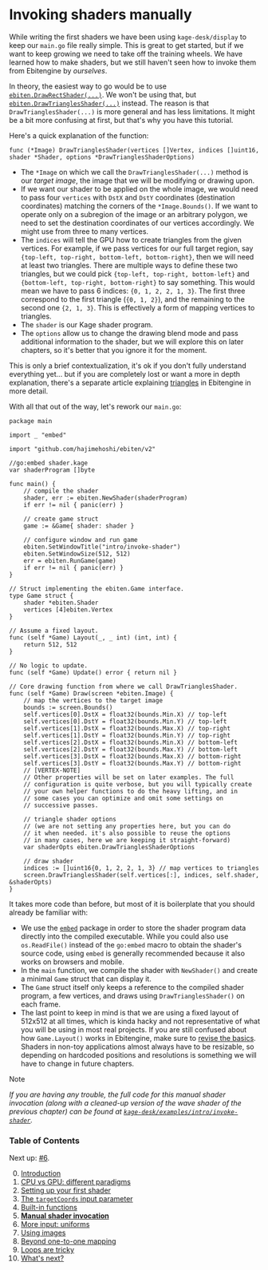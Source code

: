 # Invoking shaders manually

While writing the first shaders we have been using `kage-desk/display` to keep our `main.go` file really simple. This is great to get started, but if we want to keep growing we need to take off the training wheels. We have learned how to make shaders, but we still haven't seen how to invoke them from Ebitengine by *ourselves*.

In theory, the easiest way to go would be to use [`ebiten.DrawRectShader(...)`](https://pkg.go.dev/github.com/hajimehoshi/ebiten/v2#Image.DrawRectShader). We won't be using that, but [`ebiten.DrawTrianglesShader(...)`](https://pkg.go.dev/github.com/hajimehoshi/ebiten/v2#Image.DrawTrianglesShader) instead. The reason is that `DrawTrianglesShader(...)` is more general and has less limitations. It might be a bit more confusing at first, but that's why you have this tutorial.

Here's a quick explanation of the function:
```Golang
func (*Image) DrawTrianglesShader(vertices []Vertex, indices []uint16, shader *Shader, options *DrawTrianglesShaderOptions)
```
- The `*Image` on which we call the `DrawTrianglesShader(...)` method is our *target image*, the image that we will be modifying or drawing upon.
- If we want our shader to be applied on the whole image, we would need to pass four `vertices` with `DstX` and `DstY` coordinates (destination coordinates) matching the corners of the `*Image.Bounds()`. If we want to operate only on a subregion of the image or an arbitrary polygon, we need to set the destination coordinates of our vertices accordingly. We might use from three to many vertices.
- The `indices` will tell the GPU how to create triangles from the given vertices. For example, if we pass vertices for our full target region, say `{top-left, top-right, bottom-left, bottom-right}`, then we will need at least two triangles. There are multiple ways to define these two triangles, but we could pick `{top-left, top-right, bottom-left}` and `{bottom-left, top-right, bottom-right}` to say something. This would mean we have to pass 6 indices: `{0, 1, 2, 2, 1, 3}`. The first three correspond to the first triangle (`{0, 1, 2}`), and the remaining to the second one `{2, 1, 3}`. This is effectively a form of mapping vertices to triangles.
- The `shader` is our Kage shader program.
- The `options` allow us to change the drawing blend mode and pass additional information to the shader, but we will explore this on later chapters, so it's better that you ignore it for the moment.

This is only a brief contextualization, it's ok if you don't fully understand everything yet... but if you are completely lost or want a more in depth explanation, there's a separate article explaining [triangles](https://github.com/tinne26/kage-desk/blob/main/docs/tutorials/triangles.md) in Ebitengine in more detail.

With all that out of the way, let's rework our `main.go`:
```Golang
package main

import _ "embed"

import "github.com/hajimehoshi/ebiten/v2"

//go:embed shader.kage
var shaderProgram []byte

func main() {
	// compile the shader
	shader, err := ebiten.NewShader(shaderProgram)
	if err != nil { panic(err) }

	// create game struct
	game := &Game{ shader: shader }

	// configure window and run game
	ebiten.SetWindowTitle("intro/invoke-shader")
	ebiten.SetWindowSize(512, 512)
	err = ebiten.RunGame(game)
	if err != nil { panic(err) }
}

// Struct implementing the ebiten.Game interface.
type Game struct {
	shader *ebiten.Shader
	vertices [4]ebiten.Vertex
}

// Assume a fixed layout.
func (self *Game) Layout(_, _ int) (int, int) {
	return 512, 512
}

// No logic to update.
func (self *Game) Update() error { return nil }

// Core drawing function from where we call DrawTrianglesShader.
func (self *Game) Draw(screen *ebiten.Image) {
	// map the vertices to the target image
	bounds := screen.Bounds()
	self.vertices[0].DstX = float32(bounds.Min.X) // top-left
	self.vertices[0].DstY = float32(bounds.Min.Y) // top-left
	self.vertices[1].DstX = float32(bounds.Max.X) // top-right
	self.vertices[1].DstY = float32(bounds.Min.Y) // top-right
	self.vertices[2].DstX = float32(bounds.Min.X) // bottom-left
	self.vertices[2].DstY = float32(bounds.Max.Y) // bottom-left
	self.vertices[3].DstX = float32(bounds.Max.X) // bottom-right
	self.vertices[3].DstY = float32(bounds.Max.Y) // bottom-right
	// [VERTEX-NOTE]
	// Other properties will be set on later examples. The full
	// configuration is quite verbose, but you will typically create
	// your own helper functions to do the heavy lifting, and in
	// some cases you can optimize and omit some settings on
	// successive passes.

	// triangle shader options
	// (we are not setting any properties here, but you can do
	// it when needed. it's also possible to reuse the options
	// in many cases, here we are keeping it straight-forward)
	var shaderOpts ebiten.DrawTrianglesShaderOptions

	// draw shader
	indices := []uint16{0, 1, 2, 2, 1, 3} // map vertices to triangles
	screen.DrawTrianglesShader(self.vertices[:], indices, self.shader, &shaderOpts)
}
```

It takes more code than before, but most of it is boilerplate that you should already be familiar with:
- We use the [`embed`](https://pkg.go.dev/embed) package in order to store the shader program data directly into the compiled executable. While you could also use `os.ReadFile()` instead of the `go:embed` macro to obtain the shader's source code, using `embed` is generally recommended because it also works on browsers and mobile.
- In the `main` function, we compile the shader with `NewShader()` and create a minimal `Game` struct that can display it.
- The `Game` struct itself only keeps a reference to the compiled shader program, a few vertices, and draws using `DrawTrianglesShader()` on each frame.
- The last point to keep in mind is that we are using a fixed layout of 512x512 at all times, which is kinda hacky and not representative of what you will be using in most real projects. If you are still confused about how `Game.Layout()` works in Ebitengine, make sure to [revise the basics](https://github.com/tinne26/kage-desk/blob/main/docs/tutorials/ebitengine_game.md). Shaders in non-toy applications almost always have to be resizable, so depending on hardcoded positions and resolutions is something we will have to change in future chapters.

> [!NOTE]
> *If you are having any trouble, the full code for this manual shader invocation (along with a cleaned-up version of the wave shader of the previous chapter) can be found at [`kage-desk/examples/intro/invoke-shader`](https://github.com/tinne26/kage-desk/blob/main/examples/intro/invoke-shader).*


### Table of Contents
Next up: [#6](https://github.com/tinne26/kage-desk/blob/main/docs/tutorials/intro/06_uniforms.md).

0. [Introduction](https://github.com/tinne26/kage-desk/blob/main/docs/tutorials/intro/00_introduction.md)
1. [CPU vs GPU: different paradigms](https://github.com/tinne26/kage-desk/blob/main/docs/tutorials/intro/01_cpu_vs_gpu.md)
2. [Setting up your first shader](https://github.com/tinne26/kage-desk/blob/main/docs/tutorials/intro/02_shader_setup.md)
3. [The `targetCoords` input parameter](https://github.com/tinne26/kage-desk/blob/main/docs/tutorials/intro/03_target_coordinates.md)
4. [Built-in functions](https://github.com/tinne26/kage-desk/blob/main/docs/tutorials/intro/04_built_in_functions.md)
5. [**Manual shader invocation**](https://github.com/tinne26/kage-desk/blob/main/docs/tutorials/intro/05_invoke_shader.md)
6. [More input: uniforms](https://github.com/tinne26/kage-desk/blob/main/docs/tutorials/intro/06_uniforms.md)
7. [Using images](https://github.com/tinne26/kage-desk/blob/main/docs/tutorials/intro/07_images.md)
8. [Beyond one-to-one mapping](https://github.com/tinne26/kage-desk/blob/main/docs/tutorials/intro/08_beyond.md)
9. [Loops are tricky](https://github.com/tinne26/kage-desk/blob/main/docs/tutorials/intro/09_loops.md)
10. [What's next?](https://github.com/tinne26/kage-desk/blob/main/docs/tutorials/intro/10_what_next.md)
